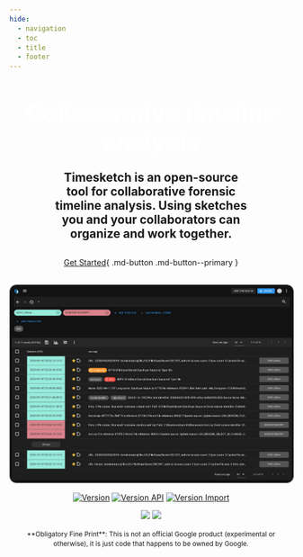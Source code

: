 ```yaml
---
hide:
  - navigation
  - toc
  - title
  - footer
---
```


<center>
<h1 style="color:#fff; font-size:3em;font-weight:bold;margin-bottom:-5px;margin-top:50px;">Collaborative timeline analysis</h1>
<h2 style="max-width:70%;margin-bottom:30px;">Timesketch is an open-source tool for collaborative forensic timeline analysis. Using sketches you and your collaborators can organize and work together.</h2>

[Get Started](/guides/getting-started/){ .md-button .md-button--primary }

<br>
<!--
<img style="border-radius:6px;" width="1000" alt="Screenshot 2021-03-05 at 14 28 40" src="https://user-images.githubusercontent.com/316362/110122005-5e584200-7dbf-11eb-8e3c-d73408ef2850.png">
-->

<img style="border-radius:12px;border:1px solid #555" width="1000" alt="Timesketch screenshot" src="assets/images/screenshot-202212-dark.png">


[![Version](https://img.shields.io/pypi/v/timesketch?label=timesketch&style=plastic)](https://pypi.python.org/pypi/timesketch)
[![Version API](https://img.shields.io/pypi/v/timesketch_api_client?label=api_client&style=plastic)](https://pypi.python.org/pypi/timesketch_api_client)
[![Version Import](https://img.shields.io/pypi/v/timesketch_import_client?label=import_client&style=plastic)](https://pypi.python.org/pypi/timesketch_import_client)

![](https://github.com/google/timesketch/workflows/e2e-tests/badge.svg)
![](https://github.com/google/timesketch/workflows/unit-tests/badge.svg)

<small>
**Obligatory Fine Print**: This is not an official Google product (experimental or otherwise), it is just code that happens to be owned by Google.
</small>

</center>
